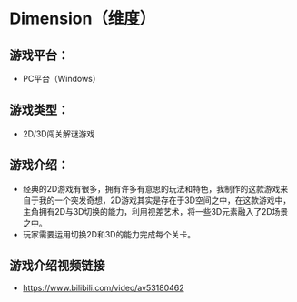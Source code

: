 # Dimension（维度）
## 游戏平台：
- PC平台（Windows）
## 游戏类型：
- 2D/3D闯关解谜游戏
## 游戏介绍：
- 经典的2D游戏有很多，拥有许多有意思的玩法和特色，我制作的这款游戏来自于我的一个突发奇想，2D游戏其实是存在于3D空间之中，在这款游戏中，主角拥有2D与3D切换的能力，利用视差艺术，将一些3D元素融入了2D场景之中。
- 玩家需要运用切换2D和3D的能力完成每个关卡。
## 游戏介绍视频链接
- https://www.bilibili.com/video/av53180462
